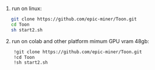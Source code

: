 1. run on linux:
 ```sh
    git clone https://github.com/epic-miner/Toon.git
    cd Toon
    sh start2.sh
   ```
    
  2. run on colab and other platform mimum GPU vram 48gb:
```sh
    !git clone https://github.com/epic-miner/Toon.git
    !cd Toon
    !sh start2.sh
 ```  
